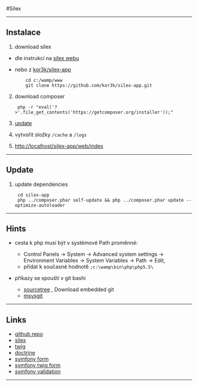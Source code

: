 #Silex

-----------

## Instalace

1. download silex

  - dle instrukcí na [silex webu](http://silex.sensiolabs.org/download)
  - nebo z [kor3k/silex-app](https://github.com/kor3k/silex-app)

            cd c:/wamp/www
            git clone https://github.com/kor3k/silex-app.git

2. download composer

        php -r "eval('?>'.file_get_contents('https://getcomposer.org/installer'));"

3. [update](#update)

4. vytvořit složky `/cache` a `/logs`

5. [http://localhost/silex-app/web/index](http://localhost/silex-app/web/index)

-----------

<a name="update"></a>
## Update
1. update dependencies

        cd silex-app
        php ../composer.phar self-update && php ../composer.phar update --optimize-autoloader
  
-----------

## Hints

- cesta k php musí být v systémové Path proměnné:
   - Control Panels -> System -> Advanced system settings -> Environment Variables -> System Variables -> Path -> Edit,
   - přidat k současné hodnotě `;c:\wamp\bin\php\php5.5\`

- příkazy se spouští v git bashi
   - [sourcetree](http://www.sourcetreeapp.com/download/) , Download embedded git
   - [msysgit](http://code.google.com/p/msysgit/downloads/list)

-----------

## Links

 - [github repo](http://github.com/fabpot/Silex)
 - [silex](http://silex.sensiolabs.org/)
 - [twig](http://twig.sensiolabs.org/)
 - [doctrine](http://www.doctrine-project.org/)
 - [symfony form](http://symfony.com/doc/current/reference/forms/types.html)
 - [symfony twig form](http://symfony.com/doc/current/reference/forms/twig_reference.html)
 - [symfony validation](http://symfony.com/doc/current/reference/constraints.html)

-----------


